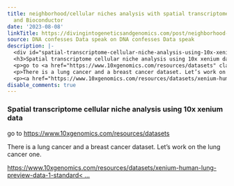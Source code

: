 ```yaml
---
title: neighborhood/cellular niches analysis with spatial transcriptome data in Seurat
  and Bioconductor
date: '2023-08-08'
linkTitle: https://divingintogeneticsandgenomics.com/post/neighborhood-cellular-niches-analysis-with-spatial-transcriptome-data-in-seurat-and-bioconductor/
source: DNA confesses Data speak on DNA confesses Data speak
description: |-
  <div id="spatial-transcriptome-cellular-niche-analysis-using-10x-xenium-data" class="section level3">
  <h3>Spatial transcriptome cellular niche analysis using 10x xenium data</h3>
  <p>go to <a href="https://www.10xgenomics.com/resources/datasets" class="uri">https://www.10xgenomics.com/resources/datasets</a></p>
  <p>There is a lung cancer and a breast cancer dataset. Let’s work on the lung cancer one.</p>
  <p><a href="https://www.10xgenomics.com/resources/datasets/xenium-human-lung-preview-data-1-standard" class="uri">https://www.10xgenomics.com/resources/datasets/xenium-human-lung-preview-data-1-standard< ...
disable_comments: true
---
```

<div id="spatial-transcriptome-cellular-niche-analysis-using-10x-xenium-data" class="section level3">
<h3>Spatial transcriptome cellular niche analysis using 10x xenium data</h3>
<p>go to <a href="https://www.10xgenomics.com/resources/datasets" class="uri">https://www.10xgenomics.com/resources/datasets</a></p>
<p>There is a lung cancer and a breast cancer dataset. Let’s work on the lung cancer one.</p>
<p><a href="https://www.10xgenomics.com/resources/datasets/xenium-human-lung-preview-data-1-standard" class="uri">https://www.10xgenomics.com/resources/datasets/xenium-human-lung-preview-data-1-standard< ...